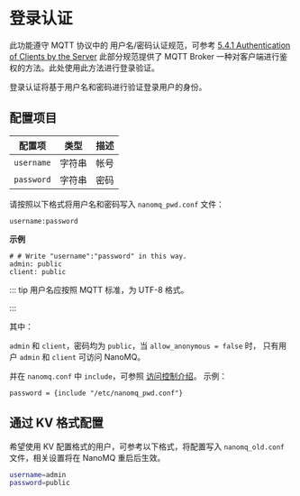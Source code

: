 # 登录认证
此功能遵守 MQTT 协议中的 用户名/密码认证规范，可参考 [5.4.1 Authentication of Clients by the Server](http://docs.oasis-open.org/mqtt/mqtt/v3.1.1/os/mqtt-v3.1.1-os.html#_Security) 此部分规范提供了 MQTT Broker 一种对客户端进行鉴权的方法。此处使用此方法进行登录验证。

登录认证将基于用户名和密码进行验证登录用户的身份。

## 配置项目

| 配置项     | 类型   | 描述 |
| ---------- | ------ | ---- |
| `username` | 字符串 | 帐号 |
| `password` | 字符串 | 密码 |

请按照以下格式将用户名和密码写入 `nanomq_pwd.conf` 文件：
```shell
username:password
```
**示例**

```
# # Write "username":"password" in this way.
admin: public
client: public
```

::: tip
用户名应按照 MQTT 标准，为 UTF-8 格式。

:::

其中：

`admin` 和 `client`，密码均为 `public`，当 `allow_anonymous = false` 时， 只有用户 `admin` 和 `client` 可访问 NanoMQ。

并在 `nanomq.conf` 中 `include`，可参照 [访问控制介绍](./introduction.md)。
示例：

```
password = {include "/etc/nanomq_pwd.conf"}
```

## 通过 KV 格式配置

希望使用 KV 配置格式的用户，可参考以下格式，将配置写入 `nanomq_old.conf `文件，相关设置将在 NanoMQ 重启后生效。

```bash
username=admin
password=public
```

